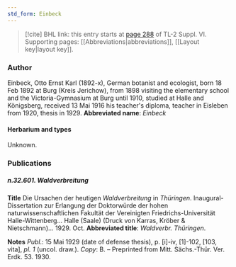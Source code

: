 ```yaml
---
std_form: Einbeck
---
```


> [!cite] BHL link: this entry starts at [page 288](https://www.biodiversitylibrary.org/page/33260276) of TL-2 Suppl. VI.
> Supporting pages: [[Abbreviations|abbreviations]], [[Layout key|layout key]].

### Author

Einbeck, Otto Ernst Karl (1892-x), German botanist and ecologist, born 18 Feb 1892 at Burg (Kreis Jerichow), from 1898 visiting the elementary school and the Victoria-Gymnasium at Burg until 1910, studied at Halle and Königsberg, received 13 Mai 1916 his teacher's diploma, teacher in Eisleben from 1920, thesis in 1929. 
**Abbreviated name**: *Einbeck*

#### Herbarium and types

Unknown.

### Publications

##### n.32.601. Waldverbreitung

**Title**
Die Ursachen der heutigen *Waldverbreitung* in *Thüringen*. Inaugural-Dissertation zur Erlangung der Doktorwürde der hohen naturwissenschaftlichen Fakultät der Vereinigten Friedrichs-Universität Halle-Wittenberg... Halle (Saale) (Druck von Karras, Kröber & Nietschmann)... 1929. Oct.
**Abbreviated title**: *Waldverbr. Thüringen*.

**Notes**
*Publ*.: 15 Mai 1929 (date of defense thesis), p. \[i\]-iv, \[1\]-102, \[103, vita\], *pl. 1* (uncol. draw.).
*Copy*: B. – Preprinted from Mitt. Sächs.-Thür. Ver. Erdk. 53. 1930.

